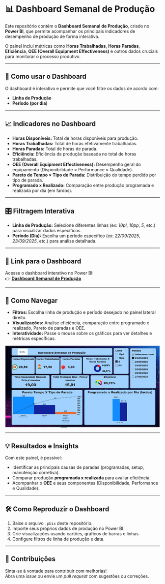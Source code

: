# 📊 Dashboard Semanal de Produção

Este repositório contém o **Dashboard Semanal de Produção**, criado no **Power BI**, que permite acompanhar os principais indicadores de desempenho de produção de forma interativa.  

O painel inclui métricas como **Horas Trabalhadas**, **Horas Paradas**, **Eficiência**, **OEE (Overall Equipment Effectiveness)** e outros dados cruciais para monitorar o processo produtivo.

---

## 🚀 Como usar o Dashboard

O dashboard é interativo e permite que você filtre os dados de acordo com:

- **Linha de Produção**
- **Período (por dia)**

---

## 📈 Indicadores no Dashboard

- **Horas Disponíveis:** Total de horas disponíveis para produção.  
- **Horas Trabalhadas:** Total de horas efetivamente trabalhadas.  
- **Horas Paradas:** Total de horas de parada.  
- **Eficiência:** Eficiência da produção baseada no total de horas trabalhadas.  
- **OEE (Overall Equipment Effectiveness):** Desempenho geral do equipamento (Disponibilidade × Performance × Qualidade).  
- **Pareto de Tempo × Tipo de Parada:** Distribuição do tempo perdido por tipo de parada.  
- **Programado x Realizado:** Comparação entre produção programada e realizada por dia (em fardos).

---

## 🎛️ Filtragem Interativa

- **Linha de Produção:** Selecione diferentes linhas (ex: *10pl*, *10pp*, *5*, etc.) para visualizar dados específicos.  
- **Período (Dia):** Escolha um período específico (ex: *22/09/2025*, *23/09/2025*, etc.) para análise detalhada.

---

## 🔗 Link para o Dashboard

Acesse o dashboard interativo no Power BI:  
👉 [**Dashboard Semanal de Produção**](https://app.powerbi.com/view?r=eyJrIjoiMDMyN2YyNmUtYTFlMy00ZDAwLTlhNzQtOTU3OWI3OTQ4MDFmIiwidCI6IjNiNjhjOWQ3LWMxNzEtNDcxNi1hZGViLWRkOTY5YWYyNmI1NyJ9)

---

## 🧭 Como Navegar

- **Filtros:** Escolha linha de produção e período desejado no painel lateral direito.  
- **Visualizações:** Analise eficiência, comparação entre programado e realizado, Pareto de paradas e OEE.  
- **Interatividade:** Passe o mouse sobre os gráficos para ver detalhes e métricas específicas.  

![Exemplo de Dashboard](Produção.png)

---

## 💡 Resultados e Insights

Com este painel, é possível:

- Identificar as principais causas de paradas (programadas, setup, manutenção corretiva).  
- Comparar produção **programada x realizada** para avaliar eficiência.  
- Acompanhar o **OEE** e seus componentes (Disponibilidade, Performance e Qualidade).  

---

## 🛠️ Como Reproduzir o Dashboard

1. Baixe o arquivo `.pbix` deste repositório.  
2. Importe seus próprios dados de produção no Power BI.  
3. Crie visualizações usando cartões, gráficos de barras e linhas.  
4. Configure filtros de linha de produção e data.  

---

## 🤝 Contribuições

Sinta-se à vontade para contribuir com melhorias!  
Abra uma *issue* ou envie um *pull request* com sugestões ou correções.
